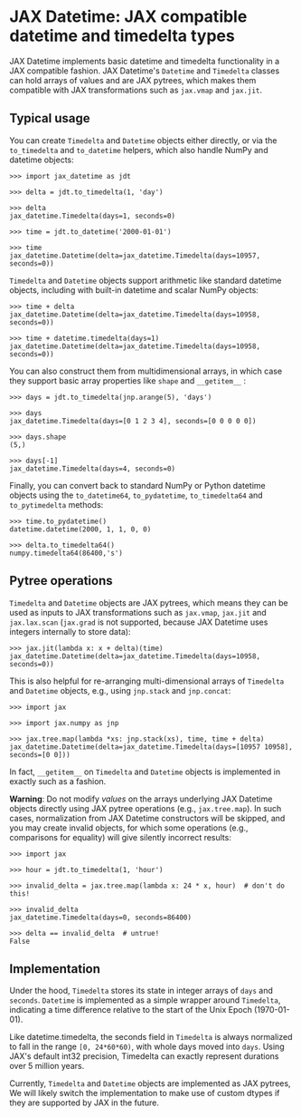 # JAX Datetime: JAX compatible datetime and timedelta types

JAX Datetime implements basic datetime and timedelta functionality in a JAX
compatible fashion. JAX Datetime's `Datetime` and `Timedelta` classes can hold
arrays of values and are JAX pytrees, which makes them compatible with JAX
transformations such as `jax.vmap` and `jax.jit`.

## Typical usage

You can create `Timedelta` and `Datetime` objects either directly, or via the
`to_timedelta` and `to_datetime` helpers, which also handle NumPy and datetime
objects:

    >>> import jax_datetime as jdt

    >>> delta = jdt.to_timedelta(1, 'day')

    >>> delta
    jax_datetime.Timedelta(days=1, seconds=0)

    >>> time = jdt.to_datetime('2000-01-01')

    >>> time
    jax_datetime.Datetime(delta=jax_datetime.Timedelta(days=10957, seconds=0))

`Timedelta` and `Datetime` objects support arithmetic like standard datetime
objects, including with built-in datetime and scalar NumPy objects:

    >>> time + delta
    jax_datetime.Datetime(delta=jax_datetime.Timedelta(days=10958, seconds=0))

    >>> time + datetime.timedelta(days=1)
    jax_datetime.Datetime(delta=jax_datetime.Timedelta(days=10958, seconds=0))

You can also construct them from multidimensional arrays, in which case they
support basic array properties like `shape` and `__getitem__` :

    >>> days = jdt.to_timedelta(jnp.arange(5), 'days')

    >>> days
    jax_datetime.Timedelta(days=[0 1 2 3 4], seconds=[0 0 0 0 0])

    >>> days.shape
    (5,)

    >>> days[-1]
    jax_datetime.Timedelta(days=4, seconds=0)

Finally, you can convert back to standard NumPy or Python datetime objects using
the `to_datetime64`, `to_pydatetime`, `to_timedelta64` and `to_pytimedelta`
methods:

    >>> time.to_pydatetime()
    datetime.datetime(2000, 1, 1, 0, 0)

    >>> delta.to_timedelta64()
    numpy.timedelta64(86400,'s')

## Pytree operations

`Timedelta` and `Datetime` objects are JAX pytrees, which means they can be
used as inputs to JAX transformations such as `jax.vmap`, `jax.jit` and
`jax.lax.scan` (`jax.grad` is not supported, because JAX Datetime uses integers
internally to store data):

    >>> jax.jit(lambda x: x + delta)(time)
    jax_datetime.Datetime(delta=jax_datetime.Timedelta(days=10958, seconds=0))

This is also helpful for re-arranging multi-dimensional arrays of `Timedelta`
and `Datetime` objects, e.g., using `jnp.stack` and `jnp.concat`:

    >>> import jax

    >>> import jax.numpy as jnp

    >>> jax.tree.map(lambda *xs: jnp.stack(xs), time, time + delta)
    jax_datetime.Datetime(delta=jax_datetime.Timedelta(days=[10957 10958], seconds=[0 0]))

In fact, `__getitem__` on `Timedelta` and `Datetime` objects is implemented
in exactly such as a fashion.

**Warning**: Do not modify _values_ on the arrays underlying JAX Datetime
objects directly using JAX pytree operations (e.g., `jax.tree.map`). In such
cases, normalization from JAX Datetime constructors will be skipped, and you may
create invalid objects, for which some operations (e.g., comparisons for
equality) will give silently incorrect results:

    >>> import jax

    >>> hour = jdt.to_timedelta(1, 'hour')

    >>> invalid_delta = jax.tree.map(lambda x: 24 * x, hour)  # don't do this!

    >>> invalid_delta
    jax_datetime.Timedelta(days=0, seconds=86400)

    >>> delta == invalid_delta  # untrue!
    False

## Implementation

Under the hood, `Timedelta` stores its state in integer arrays of `days` and
`seconds`. `Datetime` is implemented as a simple wrapper around `Timedelta`, indicating
a time difference relative to the start of the Unix Epoch (1970-01-01).

Like datetime.timedelta, the seconds field in `Timedelta` is always normalized
to fall in the range `[0, 24*60*60)`, with whole days moved into `days`. Using
JAX's default int32 precision, Timedelta can exactly represent durations over 5
million years.

Currently, `Timedelta` and `Datetime` objects are implemented as JAX pytrees,
We will likely switch the implementation to make use of custom dtypes if they
are supported by JAX in the future.
